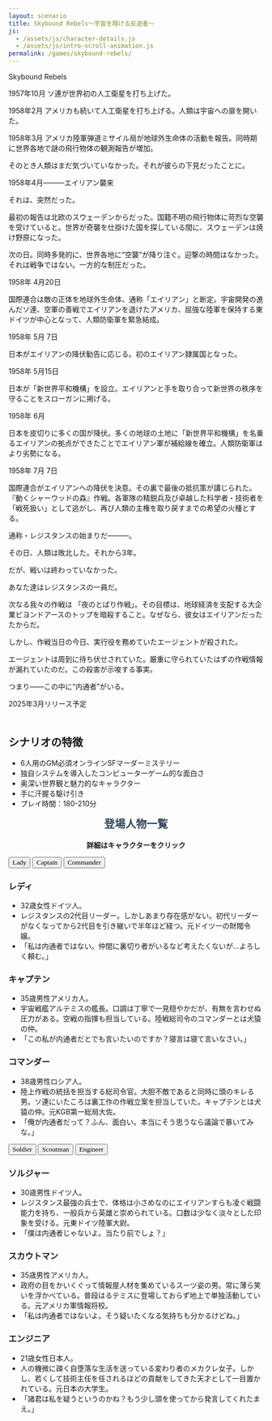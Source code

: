 ```yaml
---
layout: scenario
title: Skybound Rebels～宇宙を翔ける反逆者～
js:
  - /assets/js/character-details.js
  - /assets/js/intro-scroll-animation.js
permalink: /games/skybound-rebels/
---
```

<head>
  <link href="https://fonts.googleapis.com/css2?family=Corsiva&display=swap" rel="stylesheet">
<link href="https://fonts.googleapis.com/css2?family=Zen+Antique&display=swap" rel="stylesheet">
<link href="https://fonts.googleapis.com/css2?family=DotGothic16&display=swap" rel="stylesheet">
<link href="https://fonts.googleapis.com/css2?family=Orbitron:wght@400;700&display=swap" rel="stylesheet">


</head>
<body class="skybound-rebels-body">

<div class="skybound-rebels-page">
  <div class="skybound-rebels-title">Skybound Rebels</div>
    <div class="skybound-rebels-intro">
    <div class="intro-text">
        <div class="intro-story">
            <p>1957年10月 ソ連が世界初の人工衛星を打ち上げた。</p>
            <p>1958年2月 アメリカも続いて人工衛星を打ち上げる。人類は宇宙への扉を開いた。</p>
            <p>1958年3月 アメリカ陸軍弾道ミサイル局が地球外生命体の活動を報告。同時期に世界各地で謎の飛行物体の観測報告が増加。</p>
            <p>そのとき人類はまだ気づいていなかった。それが彼らの下見だったことに。</p>
            <p class="intro-divider intro-highlight">1958年4月―――エイリアン襲来</p>
            <p>それは、突然だった。</p>
            <p>最初の報告は北欧のスウェーデンからだった。国籍不明の飛行物体に苛烈な空襲を受けていると。世界が奇襲を仕掛けた国を探している間に、スウェーデンは焼け野原になった。</p>
            <p>次の日。同時多発的に、世界各地に“空襲”が降り注ぐ。迎撃の時間はなかった。それは戦争ではない。一方的な制圧だった。</p>
            <p class="intro-divider">1958年 4月20日</p>
            <p>国際連合は敵の正体を地球外生命体、通称「エイリアン」と断定。宇宙開発の進んだソ連、空軍の善戦でエイリアンを退けたアメリカ、屈強な陸軍を保持する東ドイツが中心となって、人類防衛軍を緊急結成。</p>
            <p class="intro-divider">1958年 5月 7日</p>
            <p>日本がエイリアンの降伏勧告に応じる。初のエイリアン隷属国となった。</p>
            <p class="intro-divider">1958年 5月15日</p>
            <p>日本が「新世界平和機構」を設立。エイリアンと手を取り合って新世界の秩序を守ることをスローガンに掲げる。</p>
            <p class="intro-divider">1958年 6月</p>
            <p>日本を皮切りに多くの国が降伏。多くの地球の土地に「新世界平和機構」を名乗るエイリアンの拠点ができたことでエイリアン軍が補給線を確立。人類防衛軍はより劣勢になる。</p>
            <p class="intro-divider">1958年 7月 7日</p>
            <p>国際連合がエイリアンへの降伏を決意。その裏で最後の抵抗策が講じられた。『動くシャーウッドの森』作戦。各軍隊の精鋭兵及び卓越した科学者・技術者を「戦死扱い」として逃がし、再び人類の主権を取り戻すまでの希望の火種とする。</p>
            <p>通称・レジスタンスの始まりだ―――。</p>
            <p class="intro-highlight">その日、人類は敗北した。それから3年。</p>
            <p>だが、戦いは終わっていなかった。</p>
            <p class="intro-highlight">あなた達はレジスタンスの一員だ。</p>
            <p>次なる我々の作戦は <span class="highlight">「夜のとばり作戦」</span>。その目標は、地球経済を支配する大企業ビヨンドアースのトップを暗殺すること。なぜなら、彼女はエイリアンだったたからだ。</p>
            <p>しかし、作戦当日の今日、実行役を務めていたエージェントが殺された。</p>
            <p>エージェントは周到に待ち伏せされていた。厳重に守られていたはずの作戦情報が漏れていたのだ。この殺害が示唆する事実。</p>
            <p class="intro-highlight">つまり――この中に“内通者”がいる。</p>
            <p class="intro-highlight">2025年3月リリース予定</p>
        </div>
    </div>
    </div>


  <div class="skybound-rebels-details" style="margin-top:50px;">
    <h2>シナリオの特徴</h2>
    <ul>
      <li>6人用のGM必須オンラインSFマーダーミステリー</li>
      <li>独自システムを導入したコンピューターゲーム的な面白さ</li>
      <li>奥深い世界観と魅力的なキャラクター</li>
      <li>手に汗握る駆け引き</li>
      <li>プレイ時間：180-210分</li>
    </ul>
  </div>

  <div class="skybound-rebels-characters">
    <h2 style="color:#34495e; margin-top:10px;text-align:center; font-family: 'Zen Antique', serif;">登場人物一覧</h2>
    <p style="text-align:center;"><strong>詳細はキャラクターをクリック</strong></p>
    <div class="characters-container">
      <button class="animated-button char-button button-lady" style="font-family: 'Corsiva', cursive;" data-target="#lady-details"><span>Lady</span></button>
      <button class="animated-button char-button button-captain" style="font-family: 'Corsiva', cursive;" data-target="#captain-details"><span>Captain</span></button>
      <button class="animated-button char-button button-commander" style="font-family: 'Corsiva', cursive;" data-target="#commander-details"><span>Commander</span></button>
    </div>
    <div id="lady-details" class="character-details lady-details">
      <h3>レディ</h3>
      <ul>
        <li>32歳女性ドイツ人。</li>
        <li>レジスタンスの2代目リーダー。しかしあまり存在感がない。初代リーダーがなくなってから2代目を引き継いで半年ほど経つ。元ドイツ一の財閥令嬢。</li>
        <li>「私は内通者ではない。仲間に裏切り者がいるなど考えたくないが…よろしく頼む。」</li>
      </ul>
    </div>
    <div id="captain-details" class="character-details captain-details">
      <h3>キャプテン</h3>
      <ul>
        <li>35歳男性アメリカ人。</li>
        <li>宇宙戦艦アルテミスの艦長。口調は丁寧で一見穏やかだが、有無を言わせぬ圧力がある。空戦の指揮も担当している。陸戦総司令のコマンダーとは犬猿の仲。</li>
        <li>「この私が内通者だとでも言いたいのですか？寝言は寝て言いなさい。」</li>
      </ul>
    </div>
    <div id="commander-details" class="character-details commander-details">
      <h3>コマンダー</h3>
      <ul>
        <li>38歳男性ロシア人。</li>
        <li>陸上作戦の統括を担当する総司令官。大胆不敵であると同時に頭のキレる男。ソ連にいたころは裏工作の作戦立案を担当していた。キャプテンとは犬猿の仲。元KGB第一総局大佐。</li>
        <li>「俺が内通者だって？ふん、面白い。本当にそう思うなら議論で暴いてみな。」</li>
      </ul>
    </div>
    <div class="characters-container">
      <button class="animated-button char-button button-soldier" style="font-family: 'Corsiva', cursive;" data-target="#soldier-details"><span>Soldier</span></button>
      <button class="animated-button char-button button-scoutman" style="font-family: 'Corsiva', cursive;" data-target="#scoutman-details"><span>Scoutman</span></button>
      <button class="animated-button char-button button-engineer" style="font-family: 'Corsiva', cursive;" data-target="#engineer-details"><span>Engineer</span></button>
    </div>
    <div id="soldier-details" class="character-details soldier-details">
      <h3>ソルジャー</h3>
      <ul>
        <li>30歳男性ドイツ人。</li>
        <li>レジスタンス最強の兵士で、体格は小さめなのにエイリアンすらも凌ぐ戦闘能力を持ち、一般兵から英雄と崇められている。口数は少なく淡々とした印象を受ける。元東ドイツ陸軍大尉。</li>
        <li>「僕は内通者じゃないよ。当たり前でしょ？」</li>
      </ul>
    </div>
    <div id="scoutman-details" class="character-details scoutman-details">
      <h3>スカウトマン</h3>
      <ul>
        <li>35歳男性アメリカ人。</li>
        <li>政府の目をかいくぐって情報屋人材を集めているスーツ姿の男。常に薄ら笑いを浮かべている。普段はるテミスに登場しておらず地上で単独活動している。元アメリカ軍情報将校。</li>
        <li>「私は内通者ではないよ。そう疑いたくなる気持ちも分かるけどね。」</li>
      </ul>
    </div>
    <div id="engineer-details" class="character-details engineer-details">
      <h3>エンジニア</h3>
      <ul>
        <li>21歳女性日本人。</li>
        <li>人の機微に疎く自堕落な生活を送っている変わり者のメカクレ女子。しかし、若くして技術主任を任されるほどの貢献をしてきた天才として一目置かれている。元日本の大学生。</li>
        <li>「諸君は私を疑うというのかね？もう少し頭を使ってから発言してくれたまえ。」</li>
      </ul>
    </div>
  </div>
</div>
<script src="/assets/js/character-details.js"></script>
<script src="/assets/js/intro-scroll-animation.js"></script>


